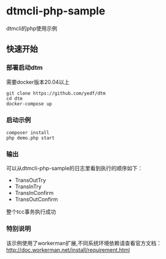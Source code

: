 # dtmcli-php-sample
dtmcli的php使用示例
## 快速开始
### 部署启动dtm
需要docker版本20.04以上
```
git clone https://github.com/yedf/dtm
cd dtm
docker-compose up
```
### 启动示例
```
composer install
php demo.php start
```
### 输出

可以从dtmcli-php-sample的日志里看到执行的顺序如下：

- TransOutTry
- TransInTry
- TransInConfirm
- TransOutConfirm

整个tcc事务执行成功

### 特别说明
该示例使用了workerman扩展,不同系统环境依赖请查看官方文档：http://doc.workerman.net/install/requirement.html
